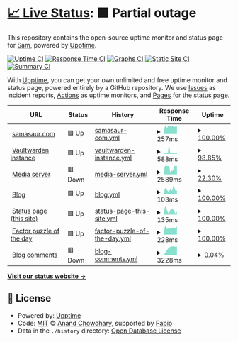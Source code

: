 # [📈 Live Status](https://status.samasaur.com): <!--live status--> **🟧 Partial outage**

This repository contains the open-source uptime monitor and status page for [Sam](https://status.samasaur.com), powered by [Upptime](https://github.com/upptime/upptime).

[![Uptime CI](https://github.com/Samasaur1/upptime/workflows/Uptime%20CI/badge.svg)](https://github.com/Samasaur1/upptime/actions?query=workflow%3A%22Uptime+CI%22)
[![Response Time CI](https://github.com/Samasaur1/upptime/workflows/Response%20Time%20CI/badge.svg)](https://github.com/Samasaur1/upptime/actions?query=workflow%3A%22Response+Time+CI%22)
[![Graphs CI](https://github.com/Samasaur1/upptime/workflows/Graphs%20CI/badge.svg)](https://github.com/Samasaur1/upptime/actions?query=workflow%3A%22Graphs+CI%22)
[![Static Site CI](https://github.com/Samasaur1/upptime/workflows/Static%20Site%20CI/badge.svg)](https://github.com/Samasaur1/upptime/actions?query=workflow%3A%22Static+Site+CI%22)
[![Summary CI](https://github.com/Samasaur1/upptime/workflows/Summary%20CI/badge.svg)](https://github.com/Samasaur1/upptime/actions?query=workflow%3A%22Summary+CI%22)

With [Upptime](https://upptime.js.org), you can get your own unlimited and free uptime monitor and status page, powered entirely by a GitHub repository. We use [Issues](https://github.com/Samasaur1/upptime/issues) as incident reports, [Actions](https://github.com/Samasaur1/upptime/actions) as uptime monitors, and [Pages](https://status.samasaur.com) for the status page.

<!--start: status pages-->
<!-- This summary is generated by Upptime (https://github.com/upptime/upptime) -->
<!-- Do not edit this manually, your changes will be overwritten -->
<!-- prettier-ignore -->
| URL | Status | History | Response Time | Uptime |
| --- | ------ | ------- | ------------- | ------ |
| <img alt="" src="https://icons.duckduckgo.com/ip3/samasaur.com.ico" height="13"> [samasaur.com](https://samasaur.com) | 🟩 Up | [samasaur-com.yml](https://github.com/Samasaur1/upptime/commits/HEAD/history/samasaur-com.yml) | <details><summary><img alt="Response time graph" src="./graphs/samasaur-com/response-time-week.png" height="20"> 257ms</summary><br><a href="https://status.samasaur.com/history/samasaur-com"><img alt="Response time 221" src="https://img.shields.io/endpoint?url=https%3A%2F%2Fraw.githubusercontent.com%2FSamasaur1%2Fupptime%2FHEAD%2Fapi%2Fsamasaur-com%2Fresponse-time.json"></a><br><a href="https://status.samasaur.com/history/samasaur-com"><img alt="24-hour response time 258" src="https://img.shields.io/endpoint?url=https%3A%2F%2Fraw.githubusercontent.com%2FSamasaur1%2Fupptime%2FHEAD%2Fapi%2Fsamasaur-com%2Fresponse-time-day.json"></a><br><a href="https://status.samasaur.com/history/samasaur-com"><img alt="7-day response time 257" src="https://img.shields.io/endpoint?url=https%3A%2F%2Fraw.githubusercontent.com%2FSamasaur1%2Fupptime%2FHEAD%2Fapi%2Fsamasaur-com%2Fresponse-time-week.json"></a><br><a href="https://status.samasaur.com/history/samasaur-com"><img alt="30-day response time 233" src="https://img.shields.io/endpoint?url=https%3A%2F%2Fraw.githubusercontent.com%2FSamasaur1%2Fupptime%2FHEAD%2Fapi%2Fsamasaur-com%2Fresponse-time-month.json"></a><br><a href="https://status.samasaur.com/history/samasaur-com"><img alt="1-year response time 221" src="https://img.shields.io/endpoint?url=https%3A%2F%2Fraw.githubusercontent.com%2FSamasaur1%2Fupptime%2FHEAD%2Fapi%2Fsamasaur-com%2Fresponse-time-year.json"></a></details> | <details><summary><a href="https://status.samasaur.com/history/samasaur-com">100.00%</a></summary><a href="https://status.samasaur.com/history/samasaur-com"><img alt="All-time uptime 99.99%" src="https://img.shields.io/endpoint?url=https%3A%2F%2Fraw.githubusercontent.com%2FSamasaur1%2Fupptime%2FHEAD%2Fapi%2Fsamasaur-com%2Fuptime.json"></a><br><a href="https://status.samasaur.com/history/samasaur-com"><img alt="24-hour uptime 100.00%" src="https://img.shields.io/endpoint?url=https%3A%2F%2Fraw.githubusercontent.com%2FSamasaur1%2Fupptime%2FHEAD%2Fapi%2Fsamasaur-com%2Fuptime-day.json"></a><br><a href="https://status.samasaur.com/history/samasaur-com"><img alt="7-day uptime 100.00%" src="https://img.shields.io/endpoint?url=https%3A%2F%2Fraw.githubusercontent.com%2FSamasaur1%2Fupptime%2FHEAD%2Fapi%2Fsamasaur-com%2Fuptime-week.json"></a><br><a href="https://status.samasaur.com/history/samasaur-com"><img alt="30-day uptime 100.00%" src="https://img.shields.io/endpoint?url=https%3A%2F%2Fraw.githubusercontent.com%2FSamasaur1%2Fupptime%2FHEAD%2Fapi%2Fsamasaur-com%2Fuptime-month.json"></a><br><a href="https://status.samasaur.com/history/samasaur-com"><img alt="1-year uptime 99.99%" src="https://img.shields.io/endpoint?url=https%3A%2F%2Fraw.githubusercontent.com%2FSamasaur1%2Fupptime%2FHEAD%2Fapi%2Fsamasaur-com%2Fuptime-year.json"></a></details>
| <img alt="" src="https://icons.duckduckgo.com/ip3/vault.samasaur.com.ico" height="13"> [Vaultwarden instance](https://vault.samasaur.com) | 🟩 Up | [vaultwarden-instance.yml](https://github.com/Samasaur1/upptime/commits/HEAD/history/vaultwarden-instance.yml) | <details><summary><img alt="Response time graph" src="./graphs/vaultwarden-instance/response-time-week.png" height="20"> 588ms</summary><br><a href="https://status.samasaur.com/history/vaultwarden-instance"><img alt="Response time 512" src="https://img.shields.io/endpoint?url=https%3A%2F%2Fraw.githubusercontent.com%2FSamasaur1%2Fupptime%2FHEAD%2Fapi%2Fvaultwarden-instance%2Fresponse-time.json"></a><br><a href="https://status.samasaur.com/history/vaultwarden-instance"><img alt="24-hour response time 386" src="https://img.shields.io/endpoint?url=https%3A%2F%2Fraw.githubusercontent.com%2FSamasaur1%2Fupptime%2FHEAD%2Fapi%2Fvaultwarden-instance%2Fresponse-time-day.json"></a><br><a href="https://status.samasaur.com/history/vaultwarden-instance"><img alt="7-day response time 588" src="https://img.shields.io/endpoint?url=https%3A%2F%2Fraw.githubusercontent.com%2FSamasaur1%2Fupptime%2FHEAD%2Fapi%2Fvaultwarden-instance%2Fresponse-time-week.json"></a><br><a href="https://status.samasaur.com/history/vaultwarden-instance"><img alt="30-day response time 384" src="https://img.shields.io/endpoint?url=https%3A%2F%2Fraw.githubusercontent.com%2FSamasaur1%2Fupptime%2FHEAD%2Fapi%2Fvaultwarden-instance%2Fresponse-time-month.json"></a><br><a href="https://status.samasaur.com/history/vaultwarden-instance"><img alt="1-year response time 512" src="https://img.shields.io/endpoint?url=https%3A%2F%2Fraw.githubusercontent.com%2FSamasaur1%2Fupptime%2FHEAD%2Fapi%2Fvaultwarden-instance%2Fresponse-time-year.json"></a></details> | <details><summary><a href="https://status.samasaur.com/history/vaultwarden-instance">98.85%</a></summary><a href="https://status.samasaur.com/history/vaultwarden-instance"><img alt="All-time uptime 97.29%" src="https://img.shields.io/endpoint?url=https%3A%2F%2Fraw.githubusercontent.com%2FSamasaur1%2Fupptime%2FHEAD%2Fapi%2Fvaultwarden-instance%2Fuptime.json"></a><br><a href="https://status.samasaur.com/history/vaultwarden-instance"><img alt="24-hour uptime 100.00%" src="https://img.shields.io/endpoint?url=https%3A%2F%2Fraw.githubusercontent.com%2FSamasaur1%2Fupptime%2FHEAD%2Fapi%2Fvaultwarden-instance%2Fuptime-day.json"></a><br><a href="https://status.samasaur.com/history/vaultwarden-instance"><img alt="7-day uptime 98.85%" src="https://img.shields.io/endpoint?url=https%3A%2F%2Fraw.githubusercontent.com%2FSamasaur1%2Fupptime%2FHEAD%2Fapi%2Fvaultwarden-instance%2Fuptime-week.json"></a><br><a href="https://status.samasaur.com/history/vaultwarden-instance"><img alt="30-day uptime 99.74%" src="https://img.shields.io/endpoint?url=https%3A%2F%2Fraw.githubusercontent.com%2FSamasaur1%2Fupptime%2FHEAD%2Fapi%2Fvaultwarden-instance%2Fuptime-month.json"></a><br><a href="https://status.samasaur.com/history/vaultwarden-instance"><img alt="1-year uptime 97.29%" src="https://img.shields.io/endpoint?url=https%3A%2F%2Fraw.githubusercontent.com%2FSamasaur1%2Fupptime%2FHEAD%2Fapi%2Fvaultwarden-instance%2Fuptime-year.json"></a></details>
| <img alt="" src="https://icons.duckduckgo.com/ip3/watch.samasaur.com.ico" height="13"> [Media server](https://watch.samasaur.com) | 🟥 Down | [media-server.yml](https://github.com/Samasaur1/upptime/commits/HEAD/history/media-server.yml) | <details><summary><img alt="Response time graph" src="./graphs/media-server/response-time-week.png" height="20"> 2589ms</summary><br><a href="https://status.samasaur.com/history/media-server"><img alt="Response time 1969" src="https://img.shields.io/endpoint?url=https%3A%2F%2Fraw.githubusercontent.com%2FSamasaur1%2Fupptime%2FHEAD%2Fapi%2Fmedia-server%2Fresponse-time.json"></a><br><a href="https://status.samasaur.com/history/media-server"><img alt="24-hour response time 3216" src="https://img.shields.io/endpoint?url=https%3A%2F%2Fraw.githubusercontent.com%2FSamasaur1%2Fupptime%2FHEAD%2Fapi%2Fmedia-server%2Fresponse-time-day.json"></a><br><a href="https://status.samasaur.com/history/media-server"><img alt="7-day response time 2589" src="https://img.shields.io/endpoint?url=https%3A%2F%2Fraw.githubusercontent.com%2FSamasaur1%2Fupptime%2FHEAD%2Fapi%2Fmedia-server%2Fresponse-time-week.json"></a><br><a href="https://status.samasaur.com/history/media-server"><img alt="30-day response time 3035" src="https://img.shields.io/endpoint?url=https%3A%2F%2Fraw.githubusercontent.com%2FSamasaur1%2Fupptime%2FHEAD%2Fapi%2Fmedia-server%2Fresponse-time-month.json"></a><br><a href="https://status.samasaur.com/history/media-server"><img alt="1-year response time 1969" src="https://img.shields.io/endpoint?url=https%3A%2F%2Fraw.githubusercontent.com%2FSamasaur1%2Fupptime%2FHEAD%2Fapi%2Fmedia-server%2Fresponse-time-year.json"></a></details> | <details><summary><a href="https://status.samasaur.com/history/media-server">22.30%</a></summary><a href="https://status.samasaur.com/history/media-server"><img alt="All-time uptime 48.17%" src="https://img.shields.io/endpoint?url=https%3A%2F%2Fraw.githubusercontent.com%2FSamasaur1%2Fupptime%2FHEAD%2Fapi%2Fmedia-server%2Fuptime.json"></a><br><a href="https://status.samasaur.com/history/media-server"><img alt="24-hour uptime 47.92%" src="https://img.shields.io/endpoint?url=https%3A%2F%2Fraw.githubusercontent.com%2FSamasaur1%2Fupptime%2FHEAD%2Fapi%2Fmedia-server%2Fuptime-day.json"></a><br><a href="https://status.samasaur.com/history/media-server"><img alt="7-day uptime 22.30%" src="https://img.shields.io/endpoint?url=https%3A%2F%2Fraw.githubusercontent.com%2FSamasaur1%2Fupptime%2FHEAD%2Fapi%2Fmedia-server%2Fuptime-week.json"></a><br><a href="https://status.samasaur.com/history/media-server"><img alt="30-day uptime 3.22%" src="https://img.shields.io/endpoint?url=https%3A%2F%2Fraw.githubusercontent.com%2FSamasaur1%2Fupptime%2FHEAD%2Fapi%2Fmedia-server%2Fuptime-month.json"></a><br><a href="https://status.samasaur.com/history/media-server"><img alt="1-year uptime 48.17%" src="https://img.shields.io/endpoint?url=https%3A%2F%2Fraw.githubusercontent.com%2FSamasaur1%2Fupptime%2FHEAD%2Fapi%2Fmedia-server%2Fuptime-year.json"></a></details>
| <img alt="" src="https://icons.duckduckgo.com/ip3/samasaur1.github.io.ico" height="13"> [Blog](https://samasaur1.github.io) | 🟩 Up | [blog.yml](https://github.com/Samasaur1/upptime/commits/HEAD/history/blog.yml) | <details><summary><img alt="Response time graph" src="./graphs/blog/response-time-week.png" height="20"> 103ms</summary><br><a href="https://status.samasaur.com/history/blog"><img alt="Response time 106" src="https://img.shields.io/endpoint?url=https%3A%2F%2Fraw.githubusercontent.com%2FSamasaur1%2Fupptime%2FHEAD%2Fapi%2Fblog%2Fresponse-time.json"></a><br><a href="https://status.samasaur.com/history/blog"><img alt="24-hour response time 83" src="https://img.shields.io/endpoint?url=https%3A%2F%2Fraw.githubusercontent.com%2FSamasaur1%2Fupptime%2FHEAD%2Fapi%2Fblog%2Fresponse-time-day.json"></a><br><a href="https://status.samasaur.com/history/blog"><img alt="7-day response time 103" src="https://img.shields.io/endpoint?url=https%3A%2F%2Fraw.githubusercontent.com%2FSamasaur1%2Fupptime%2FHEAD%2Fapi%2Fblog%2Fresponse-time-week.json"></a><br><a href="https://status.samasaur.com/history/blog"><img alt="30-day response time 96" src="https://img.shields.io/endpoint?url=https%3A%2F%2Fraw.githubusercontent.com%2FSamasaur1%2Fupptime%2FHEAD%2Fapi%2Fblog%2Fresponse-time-month.json"></a><br><a href="https://status.samasaur.com/history/blog"><img alt="1-year response time 106" src="https://img.shields.io/endpoint?url=https%3A%2F%2Fraw.githubusercontent.com%2FSamasaur1%2Fupptime%2FHEAD%2Fapi%2Fblog%2Fresponse-time-year.json"></a></details> | <details><summary><a href="https://status.samasaur.com/history/blog">100.00%</a></summary><a href="https://status.samasaur.com/history/blog"><img alt="All-time uptime 100.00%" src="https://img.shields.io/endpoint?url=https%3A%2F%2Fraw.githubusercontent.com%2FSamasaur1%2Fupptime%2FHEAD%2Fapi%2Fblog%2Fuptime.json"></a><br><a href="https://status.samasaur.com/history/blog"><img alt="24-hour uptime 100.00%" src="https://img.shields.io/endpoint?url=https%3A%2F%2Fraw.githubusercontent.com%2FSamasaur1%2Fupptime%2FHEAD%2Fapi%2Fblog%2Fuptime-day.json"></a><br><a href="https://status.samasaur.com/history/blog"><img alt="7-day uptime 100.00%" src="https://img.shields.io/endpoint?url=https%3A%2F%2Fraw.githubusercontent.com%2FSamasaur1%2Fupptime%2FHEAD%2Fapi%2Fblog%2Fuptime-week.json"></a><br><a href="https://status.samasaur.com/history/blog"><img alt="30-day uptime 100.00%" src="https://img.shields.io/endpoint?url=https%3A%2F%2Fraw.githubusercontent.com%2FSamasaur1%2Fupptime%2FHEAD%2Fapi%2Fblog%2Fuptime-month.json"></a><br><a href="https://status.samasaur.com/history/blog"><img alt="1-year uptime 100.00%" src="https://img.shields.io/endpoint?url=https%3A%2F%2Fraw.githubusercontent.com%2FSamasaur1%2Fupptime%2FHEAD%2Fapi%2Fblog%2Fuptime-year.json"></a></details>
| <img alt="" src="https://icons.duckduckgo.com/ip3/status.samasaur.com.ico" height="13"> [Status page (this site)](https://status.samasaur.com) | 🟩 Up | [status-page-this-site.yml](https://github.com/Samasaur1/upptime/commits/HEAD/history/status-page-this-site.yml) | <details><summary><img alt="Response time graph" src="./graphs/status-page-this-site/response-time-week.png" height="20"> 135ms</summary><br><a href="https://status.samasaur.com/history/status-page-this-site"><img alt="Response time 126" src="https://img.shields.io/endpoint?url=https%3A%2F%2Fraw.githubusercontent.com%2FSamasaur1%2Fupptime%2FHEAD%2Fapi%2Fstatus-page-this-site%2Fresponse-time.json"></a><br><a href="https://status.samasaur.com/history/status-page-this-site"><img alt="24-hour response time 73" src="https://img.shields.io/endpoint?url=https%3A%2F%2Fraw.githubusercontent.com%2FSamasaur1%2Fupptime%2FHEAD%2Fapi%2Fstatus-page-this-site%2Fresponse-time-day.json"></a><br><a href="https://status.samasaur.com/history/status-page-this-site"><img alt="7-day response time 135" src="https://img.shields.io/endpoint?url=https%3A%2F%2Fraw.githubusercontent.com%2FSamasaur1%2Fupptime%2FHEAD%2Fapi%2Fstatus-page-this-site%2Fresponse-time-week.json"></a><br><a href="https://status.samasaur.com/history/status-page-this-site"><img alt="30-day response time 131" src="https://img.shields.io/endpoint?url=https%3A%2F%2Fraw.githubusercontent.com%2FSamasaur1%2Fupptime%2FHEAD%2Fapi%2Fstatus-page-this-site%2Fresponse-time-month.json"></a><br><a href="https://status.samasaur.com/history/status-page-this-site"><img alt="1-year response time 126" src="https://img.shields.io/endpoint?url=https%3A%2F%2Fraw.githubusercontent.com%2FSamasaur1%2Fupptime%2FHEAD%2Fapi%2Fstatus-page-this-site%2Fresponse-time-year.json"></a></details> | <details><summary><a href="https://status.samasaur.com/history/status-page-this-site">100.00%</a></summary><a href="https://status.samasaur.com/history/status-page-this-site"><img alt="All-time uptime 99.98%" src="https://img.shields.io/endpoint?url=https%3A%2F%2Fraw.githubusercontent.com%2FSamasaur1%2Fupptime%2FHEAD%2Fapi%2Fstatus-page-this-site%2Fuptime.json"></a><br><a href="https://status.samasaur.com/history/status-page-this-site"><img alt="24-hour uptime 100.00%" src="https://img.shields.io/endpoint?url=https%3A%2F%2Fraw.githubusercontent.com%2FSamasaur1%2Fupptime%2FHEAD%2Fapi%2Fstatus-page-this-site%2Fuptime-day.json"></a><br><a href="https://status.samasaur.com/history/status-page-this-site"><img alt="7-day uptime 100.00%" src="https://img.shields.io/endpoint?url=https%3A%2F%2Fraw.githubusercontent.com%2FSamasaur1%2Fupptime%2FHEAD%2Fapi%2Fstatus-page-this-site%2Fuptime-week.json"></a><br><a href="https://status.samasaur.com/history/status-page-this-site"><img alt="30-day uptime 100.00%" src="https://img.shields.io/endpoint?url=https%3A%2F%2Fraw.githubusercontent.com%2FSamasaur1%2Fupptime%2FHEAD%2Fapi%2Fstatus-page-this-site%2Fuptime-month.json"></a><br><a href="https://status.samasaur.com/history/status-page-this-site"><img alt="1-year uptime 99.98%" src="https://img.shields.io/endpoint?url=https%3A%2F%2Fraw.githubusercontent.com%2FSamasaur1%2Fupptime%2FHEAD%2Fapi%2Fstatus-page-this-site%2Fuptime-year.json"></a></details>
| <img alt="" src="https://icons.duckduckgo.com/ip3/factor.samasaur.com.ico" height="13"> [Factor puzzle of the day](https://factor.samasaur.com/puzzle.json) | 🟩 Up | [factor-puzzle-of-the-day.yml](https://github.com/Samasaur1/upptime/commits/HEAD/history/factor-puzzle-of-the-day.yml) | <details><summary><img alt="Response time graph" src="./graphs/factor-puzzle-of-the-day/response-time-week.png" height="20"> 228ms</summary><br><a href="https://status.samasaur.com/history/factor-puzzle-of-the-day"><img alt="Response time 207" src="https://img.shields.io/endpoint?url=https%3A%2F%2Fraw.githubusercontent.com%2FSamasaur1%2Fupptime%2FHEAD%2Fapi%2Ffactor-puzzle-of-the-day%2Fresponse-time.json"></a><br><a href="https://status.samasaur.com/history/factor-puzzle-of-the-day"><img alt="24-hour response time 241" src="https://img.shields.io/endpoint?url=https%3A%2F%2Fraw.githubusercontent.com%2FSamasaur1%2Fupptime%2FHEAD%2Fapi%2Ffactor-puzzle-of-the-day%2Fresponse-time-day.json"></a><br><a href="https://status.samasaur.com/history/factor-puzzle-of-the-day"><img alt="7-day response time 228" src="https://img.shields.io/endpoint?url=https%3A%2F%2Fraw.githubusercontent.com%2FSamasaur1%2Fupptime%2FHEAD%2Fapi%2Ffactor-puzzle-of-the-day%2Fresponse-time-week.json"></a><br><a href="https://status.samasaur.com/history/factor-puzzle-of-the-day"><img alt="30-day response time 220" src="https://img.shields.io/endpoint?url=https%3A%2F%2Fraw.githubusercontent.com%2FSamasaur1%2Fupptime%2FHEAD%2Fapi%2Ffactor-puzzle-of-the-day%2Fresponse-time-month.json"></a><br><a href="https://status.samasaur.com/history/factor-puzzle-of-the-day"><img alt="1-year response time 207" src="https://img.shields.io/endpoint?url=https%3A%2F%2Fraw.githubusercontent.com%2FSamasaur1%2Fupptime%2FHEAD%2Fapi%2Ffactor-puzzle-of-the-day%2Fresponse-time-year.json"></a></details> | <details><summary><a href="https://status.samasaur.com/history/factor-puzzle-of-the-day">100.00%</a></summary><a href="https://status.samasaur.com/history/factor-puzzle-of-the-day"><img alt="All-time uptime 100.00%" src="https://img.shields.io/endpoint?url=https%3A%2F%2Fraw.githubusercontent.com%2FSamasaur1%2Fupptime%2FHEAD%2Fapi%2Ffactor-puzzle-of-the-day%2Fuptime.json"></a><br><a href="https://status.samasaur.com/history/factor-puzzle-of-the-day"><img alt="24-hour uptime 100.00%" src="https://img.shields.io/endpoint?url=https%3A%2F%2Fraw.githubusercontent.com%2FSamasaur1%2Fupptime%2FHEAD%2Fapi%2Ffactor-puzzle-of-the-day%2Fuptime-day.json"></a><br><a href="https://status.samasaur.com/history/factor-puzzle-of-the-day"><img alt="7-day uptime 100.00%" src="https://img.shields.io/endpoint?url=https%3A%2F%2Fraw.githubusercontent.com%2FSamasaur1%2Fupptime%2FHEAD%2Fapi%2Ffactor-puzzle-of-the-day%2Fuptime-week.json"></a><br><a href="https://status.samasaur.com/history/factor-puzzle-of-the-day"><img alt="30-day uptime 100.00%" src="https://img.shields.io/endpoint?url=https%3A%2F%2Fraw.githubusercontent.com%2FSamasaur1%2Fupptime%2FHEAD%2Fapi%2Ffactor-puzzle-of-the-day%2Fuptime-month.json"></a><br><a href="https://status.samasaur.com/history/factor-puzzle-of-the-day"><img alt="1-year uptime 100.00%" src="https://img.shields.io/endpoint?url=https%3A%2F%2Fraw.githubusercontent.com%2FSamasaur1%2Fupptime%2FHEAD%2Fapi%2Ffactor-puzzle-of-the-day%2Fuptime-year.json"></a></details>
| <img alt="" src="https://icons.duckduckgo.com/ip3/comments.blog.samasaur.com.ico" height="13"> [Blog comments](https://comments.blog.samasaur.com/status) | 🟥 Down | [blog-comments.yml](https://github.com/Samasaur1/upptime/commits/HEAD/history/blog-comments.yml) | <details><summary><img alt="Response time graph" src="./graphs/blog-comments/response-time-week.png" height="20"> 3228ms</summary><br><a href="https://status.samasaur.com/history/blog-comments"><img alt="Response time 3228" src="https://img.shields.io/endpoint?url=https%3A%2F%2Fraw.githubusercontent.com%2FSamasaur1%2Fupptime%2FHEAD%2Fapi%2Fblog-comments%2Fresponse-time.json"></a><br><a href="https://status.samasaur.com/history/blog-comments"><img alt="24-hour response time 3228" src="https://img.shields.io/endpoint?url=https%3A%2F%2Fraw.githubusercontent.com%2FSamasaur1%2Fupptime%2FHEAD%2Fapi%2Fblog-comments%2Fresponse-time-day.json"></a><br><a href="https://status.samasaur.com/history/blog-comments"><img alt="7-day response time 3228" src="https://img.shields.io/endpoint?url=https%3A%2F%2Fraw.githubusercontent.com%2FSamasaur1%2Fupptime%2FHEAD%2Fapi%2Fblog-comments%2Fresponse-time-week.json"></a><br><a href="https://status.samasaur.com/history/blog-comments"><img alt="30-day response time 3228" src="https://img.shields.io/endpoint?url=https%3A%2F%2Fraw.githubusercontent.com%2FSamasaur1%2Fupptime%2FHEAD%2Fapi%2Fblog-comments%2Fresponse-time-month.json"></a><br><a href="https://status.samasaur.com/history/blog-comments"><img alt="1-year response time 3228" src="https://img.shields.io/endpoint?url=https%3A%2F%2Fraw.githubusercontent.com%2FSamasaur1%2Fupptime%2FHEAD%2Fapi%2Fblog-comments%2Fresponse-time-year.json"></a></details> | <details><summary><a href="https://status.samasaur.com/history/blog-comments">0.04%</a></summary><a href="https://status.samasaur.com/history/blog-comments"><img alt="All-time uptime 0.04%" src="https://img.shields.io/endpoint?url=https%3A%2F%2Fraw.githubusercontent.com%2FSamasaur1%2Fupptime%2FHEAD%2Fapi%2Fblog-comments%2Fuptime.json"></a><br><a href="https://status.samasaur.com/history/blog-comments"><img alt="24-hour uptime 0.04%" src="https://img.shields.io/endpoint?url=https%3A%2F%2Fraw.githubusercontent.com%2FSamasaur1%2Fupptime%2FHEAD%2Fapi%2Fblog-comments%2Fuptime-day.json"></a><br><a href="https://status.samasaur.com/history/blog-comments"><img alt="7-day uptime 0.04%" src="https://img.shields.io/endpoint?url=https%3A%2F%2Fraw.githubusercontent.com%2FSamasaur1%2Fupptime%2FHEAD%2Fapi%2Fblog-comments%2Fuptime-week.json"></a><br><a href="https://status.samasaur.com/history/blog-comments"><img alt="30-day uptime 0.04%" src="https://img.shields.io/endpoint?url=https%3A%2F%2Fraw.githubusercontent.com%2FSamasaur1%2Fupptime%2FHEAD%2Fapi%2Fblog-comments%2Fuptime-month.json"></a><br><a href="https://status.samasaur.com/history/blog-comments"><img alt="1-year uptime 0.04%" src="https://img.shields.io/endpoint?url=https%3A%2F%2Fraw.githubusercontent.com%2FSamasaur1%2Fupptime%2FHEAD%2Fapi%2Fblog-comments%2Fuptime-year.json"></a></details>

<!--end: status pages-->

[**Visit our status website →**](https://status.samasaur.com)

## 📄 License

- Powered by: [Upptime](https://github.com/upptime/upptime)
- Code: [MIT](./LICENSE) © [Anand Chowdhary](https://anandchowdhary.com), supported by [Pabio](https://pabio.com)
- Data in the `./history` directory: [Open Database License](https://opendatacommons.org/licenses/odbl/1-0/)
